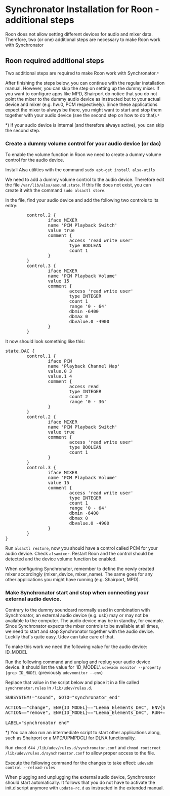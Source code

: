 # Synchronator Installation for Roon - additional steps

Roon does not allow setting different devices for audio and mixer data. Therefore, two (or one) additional steps are necessary to make Roon work with Synchronator


## Roon required additional steps

Two additional steps are required to make Roon work with Synchronator.```*``` 

After finishing the steps below, you can continue with the regular installation manual. However, you can skip the step on setting up the dummy mixer. If you want to configure apps like MPD, Shairport do notice that you do not point the mixer to the dummy audio device as instructed but to your actual device and mixer (e.g. hw:0, PCM respectively). Since these applications expect the mixer to always be there, you might want to start and stop them together with your audio device (see the second step on how to do that).```*``` 

*) If your audio device is internal (and therefore always active), you can skip the second step.


### Create a dummy volume control for your audio device (or dac)

To enable the volume function in Roon we need to create a dummy volume control for the audio device.

Install Alsa utilities with the command
```sudo apt-get install alsa-utils```

We need to add a dummy volume control to the audio device. Therefore edit the file ```/var/lib/alsa/asound.state```. If this file does not exist, you can create it with the command ```sudo alsactl store```.

In the file, find your audio device and add the following two controls to its entry:

<pre>
        control.2 {
                iface MIXER
                name 'PCM Playback Switch'
                value true
                comment {
                        access 'read write user'
                        type BOOLEAN
                        count 1
                }
        }
        control.3 {
                iface MIXER
                name 'PCM Playback Volume'
                value 15
                comment {
                        access 'read write user'
                        type INTEGER
                        count 1
                        range '0 - 64'
                        dbmin -6400
                        dbmax 0
                        dbvalue.0 -4900
                }
        }
</pre>

It now should look something like this:

<pre>
state.DAC {
        control.1 {
                iface PCM
                name 'Playback Channel Map'
                value.0 3
                value.1 4
                comment {
                        access read
                        type INTEGER
                        count 2
                        range '0 - 36'
                }
        }
        control.2 {
                iface MIXER
                name 'PCM Playback Switch'
                value true
                comment {
                        access 'read write user'
                        type BOOLEAN
                        count 1
                }
        }
        control.3 {
                iface MIXER
                name 'PCM Playback Volume'
                value 15
                comment {
                        access 'read write user'
                        type INTEGER
                        count 1
                        range '0 - 64'
                        dbmin -6400
                        dbmax 0
                        dbvalue.0 -4900
                }
        }
}
</pre>

Run ```alsactl restore```, now you should have a control called PCM for your audio device. Check ```alsamixer```. Restart Roon and the control should be detected and the device volume function be enabled.

When configuring Synchronator, remember to define the newly created mixer accordingly (mixer_device, mixer_name). The same goes for any other applications you might have running (e.g. Shairport, MPD).


### Make Synchronator start and stop when connecting your external audio device.

Contrary to the dummy soundcard normally used in combination with Synchronator, an external audio device (e.g. usb) may or may not be available to the computer. The audio device may be in standby, for example. Since Synchronator expects the mixer controls to be available at all times, we need to start and stop Synchronator together with the audio device. Luckily that's quite easy. Udev can take care of that.

To make this work we need the following value for the audio device: ID_MODEL

Run the following command and unplug and replug your audio device device. It should list the value for 'ID_MODEL'.
```udevadm monitor --property |grep ID_MODEL``` (previously ```udevmonitor --env```)


Replace that value in the script below and place it in a file called ```synchronator.rules``` in ```/lib/udev/rules.d```.
<pre>
SUBSYSTEM!="sound", GOTO="synchronator_end"

ACTION=="change", ENV{ID_MODEL}=="Leema_Elements_DAC", ENV{SOUND_INITIALIZED}=="1", RUN+="/etc/init.d/synchronator start"
ACTION=="remove", ENV{ID_MODEL}=="Leema_Elements_DAC", RUN+="/etc/init.d/synchronator stop"

LABEL="synchronator_end"
</pre>
*) You can also run an intermediate script to start other applications along, such as Shairport or a MPD/UPMPDCLI for DLNA functionality.

Run ```chmod 644 /lib/udev/rules.d/synchronator.conf``` and ```chmod root:root /lib/udev/rules.d/synchronator.conf``` to allow proper access to the file.

Execute the following command for the changes to take effect:
```udevadm control --reload-rules```

When plugging and unplugging the external audio device, Synchronator should start automatically. It follows that you do not have to activate the init.d script anymore with ```update-rc.d``` as instructed in the extended manual.
